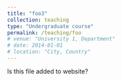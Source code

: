 ```yaml
---
title: "foo3"
collection: teaching
type: "Undergraduate course"
permalink: /teaching/foo
# venue: "University 1, Department"
# date: 2014-01-01
# location: "City, Country"
---
```


Is this file added to website?